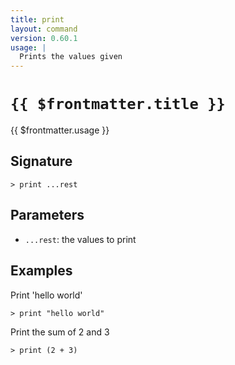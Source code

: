 ```yaml
---
title: print
layout: command
version: 0.60.1
usage: |
  Prints the values given
---
```


# `{{ $frontmatter.title }}`

<div style='white-space: pre-wrap;'>{{ $frontmatter.usage }}</div>

## Signature

`> print ...rest`

## Parameters

- `...rest`: the values to print

## Examples

Print 'hello world'

```shell
> print "hello world"
```

Print the sum of 2 and 3

```shell
> print (2 + 3)
```
